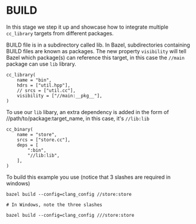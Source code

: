 # BUILD

In this stage we step it up and showcase how to integrate multiple ```cc_library``` targets from different packages.

BUILD file is in a subdirectory called lib. In Bazel, subdirectories containing BUILD files are known as packages. The new property ```visibility``` will tell Bazel which package(s) can reference this target, in this case the ```//main``` package can use ```lib``` library. 

```
cc_library(
    name = "bin",
    hdrs = ["util.hpp"],
    // srcs = ["util.cc"],
    visibility = ["//main:__pkg__"],
)
```

To use our ```lib``` libary, an extra dependency is added in the form of //path/to/package:target_name, in this case, it's ```//lib:lib```

```
cc_binary(
    name = "store",
    srcs = ["store.cc"],
    deps = [
        ":bin",
        "//lib:lib",
    ],
)
```

To build this example you use (notice that 3 slashes are required in windows)
```
bazel build --config=clang_config //store:store

# In Windows, note the three slashes

bazel build --config=clang_config ///store:store
```
